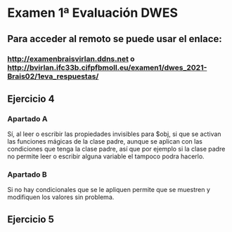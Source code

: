 # Examen 1ª Evaluación DWES

## Para acceder al remoto se puede usar el enlace:
### http://examenbraisvirlan.ddns.net o http://bvirlan.ifc33b.cifpfbmoll.eu/examen1/dwes_2021-Brais02/1eva_respuestas/

## Ejercicio 4
### Apartado A
Sí, al leer o escribir las propiedades invisibles para $obj, si que se
activan las funciones mágicas de la clase padre, aunque se aplican con las condiciones
que tenga la clase padre, así que por ejemplo si la clase padre no permite leer o
escribir alguna variable el tampoco podra hacerlo.

### Apartado B
Si no hay condicionales que se le apliquen permite que se muestren y modifiquen los valores sin problema.

## Ejercicio 5
